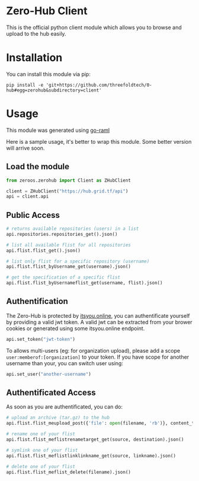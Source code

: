 # Zero-Hub Client
This is the official python client module which allows you to browse and upload to the hub easily.

# Installation
You can install this module via pip:
```
pip install -e 'git+https://github.com/threefoldtech/0-hub#egg=zerohub&subdirectory=client'
```

# Usage
This module was generated using [go-raml](https://github.com/Jumpscale/go-raml)

Here is a sample usage, it's better to wrap this module. Some better version will arrive soon.

## Load the module
```python
from zeroos.zerohub import Client as ZHubClient

client = ZHubClient("https://hub.grid.tf/api")
api = client.api
```

## Public Access
```python
# returns available repositories (users) in a list
api.repositories.repositories_get().json()

# list all available flist for all repositories
api.flist.flist_get().json()

# list only flist for a specific repository (username)
api.flist.flist_byUsername_get(username).json()

# get the specification of a specific flist
api.flist.flist_byUsernameflist_get(username, flist).json()
```

## Authentification
The Zero-Hub is protected by [itsyou.online](https://itsyou.online), you can authentificate yourself
by providing a valid jwt token. A valid jwt can be extracted from your brower cookies or generated
using some itsyou.online endpoint.

```python
api.set_token("jwt-token")
```

To allows multi-users (eg: for organization upload), please add a scope `user:memberof:[organization]` to your token.
If you have scope for another username than your, you can switch user using:
```python
api.set_user("another-username")
```

## Authentificated Access
As soon as you are authentificated, you can do:

```python
# upload an archive (tar.gz) to the hub
api.flist.flist_meupload_post({'file': open(filename, 'rb')}, content_type='multipart/form-data')

# rename one of your flist
api.flist.flist_meflistrenametarget_get(source, destination).json()

# symlink one of your flist
api.flist.flist_meflistlinklinkname_get(source, linkname).json()

# delete one of your flist
api.flist.flist_meflist_delete(filename).json()
```
